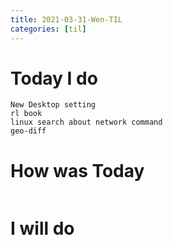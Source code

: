 ```yaml
---
title: 2021-03-31-Wen-TIL
categories: [til]
---
```



# Today I do
```
New Desktop setting
rl book
linux search about network command
geo-diff
```

# How was Today
```
```

# I will do
```
```
